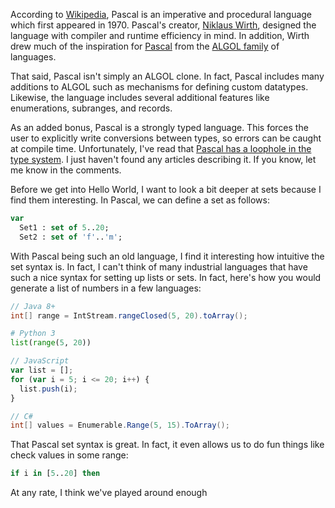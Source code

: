 According to [Wikipedia][1], Pascal is an imperative and procedural language which 
first appeared in 1970. Pascal's creator, [Niklaus Wirth][2], designed the language 
with compiler and runtime efficiency in mind. In addition, Wirth drew much of 
the inspiration for [Pascal][1] from the [ALGOL family][3] of languages.

That said, Pascal isn't simply an ALGOL clone. In fact, Pascal includes many 
additions to ALGOL such as mechanisms for defining custom datatypes. Likewise, 
the language includes several additional features like enumerations, subranges, 
and records.

As an added bonus, Pascal is a strongly typed language. This forces the user to 
explicitly write conversions between types, so errors can be caught at compile 
time. Unfortunately, I've read that [Pascal has a loophole in the type system][4]. I 
just haven't found any articles describing it. If you know, let me know in the 
comments.

Before we get into Hello World, I want to look a bit deeper at sets because I find 
them interesting. In Pascal, we can define a set as follows:

```pascal
var
  Set1 : set of 5..20;
  Set2 : set of 'f'..'m';
```

With Pascal being such an old language, I find it interesting how intuitive the set 
syntax is. In fact, I can't think of many industrial languages that have such a nice 
syntax for setting up lists or sets. In fact, here's how you would generate a list of 
numbers in a few languages:

```java
// Java 8+
int[] range = IntStream.rangeClosed(5, 20).toArray();
```

```python
# Python 3
list(range(5, 20))
```

```javascript
// JavaScript
var list = [];
for (var i = 5; i <= 20; i++) {
  list.push(i);
}
```

```c#
// C#
int[] values = Enumerable.Range(5, 15).ToArray();
```

That Pascal set syntax is great. In fact, it even allows us to do fun things like 
check values in some range:

```pascal
if i in [5..20] then
```

At any rate, I think we've played around enough

[1]: https://en.wikipedia.org/wiki/Pascal_(programming_language)
[2]: https://en.wikipedia.org/wiki/Niklaus_Wirth
[3]: https://en.wikipedia.org/wiki/ALGOL
[4]: https://www.lysator.liu.se/c/bwk-on-pascal.html
